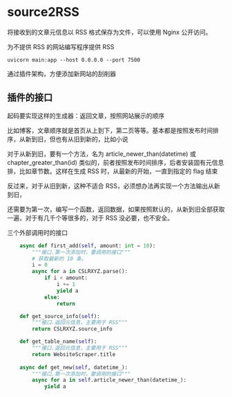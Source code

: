 # source2RSS

将接收到的文章元信息以 RSS 格式保存为文件，可以使用 Nginx 公开访问。

为不提供 RSS 的网站编写程序提供 RSS

```
uvicorn main:app --host 0.0.0.0 --port 7500
```


通过插件架构，方便添加新网站的刮削器

## 插件的接口

起码要实现这样的生成器：返回文章，按照网站展示的顺序

比如博客，文章顺序就是首页从上到下，第二页等等。基本都是按照发布时间排序，从新到旧，但也有从旧到新的，比如小说

对于从新到旧，要有一个方法，名为 article_newer_than(datetime) 或 chapter_greater_than(id) 类似的，前者按照发布时间排序，后者安装固有元信息排，比如章节数。这样在生成 RSS 时，从最新的开始，一直到指定的 flag 结束

反过来，对于从旧到新，这种不适合 RSS，必须想办法再实现一个方法输出从新到旧，


还需要为第一次，编写一个函数，返回数据，如果按照默认的，从新到旧全部获取一遍，对于有几千个等很多的，对于 RSS 没必要，也不安全。


三个外部调用时的接口

```python
    async def first_add(self, amount: int = 10):
        """接口.第一次添加时，要调用的接口"""
        # 获取最新的 10 条，
        i = 0
        async for a in CSLRXYZ.parse():
            if i < amount:
                i += 1
                yield a
            else:
                return

    def get_source_info(self):
        """接口.返回元信息，主要用于 RSS"""
        return CSLRXYZ.source_info

    def get_table_name(self):
        """接口.返回元信息，主要用于 RSS"""
        return WebsiteScraper.title
        
    async def get_new(self, datetime_):
        """接口.第一次添加时，要调用的接口"""
        async for a in self.article_newer_than(datetime_):
            yield a
```